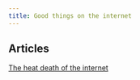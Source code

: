 ```yaml
---
title: Good things on the internet
---
```

## Articles
[The heat death of the internet](https://www.takahe.org.nz/heat-death-of-the-internet/)




